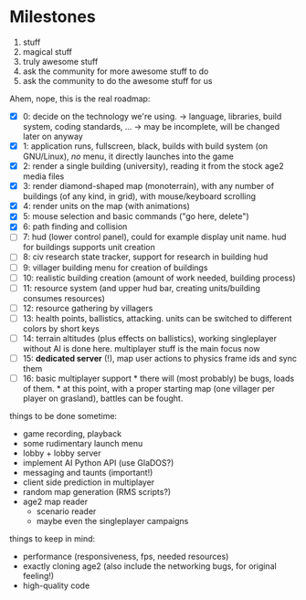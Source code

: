 Milestones
==========

1. stuff
2. magical stuff
3. truly awesome stuff
4. ask the community for more awesome stuff to do
5. ask the community to do the awesome stuff for us

Ahem, nope, this is the real roadmap:

- [x] 0: decide on the technology we're using.
   -> language, libraries, build system, coding standards, ...
   -> may be incomplete, will be changed later on anyway
- [x] 1: application runs, fullscreen, black, builds with build system (on GNU/Linux),
      _no_ menu, it directly launches into the game
- [x] 2: render a single building (university),
      reading it from the stock age2 media files
- [x] 3: render diamond-shaped map (monoterrain),
      with any number of buildings (of any kind, in grid),
      with mouse/keyboard scrolling
- [x] 4: render units on the map (with animations)
- [x] 5: mouse selection and basic commands ("go here, delete")
- [x] 6: path finding and collision
- [ ] 7: hud (lower control panel), could for example display unit name.
      hud for buildings supports unit creation
- [ ] 8: civ research state tracker, support for research in building hud
- [ ] 9: villager building menu for creation of buildings
- [ ] 10: realistic building creation (amount of work needed, building process)
- [ ] 11: resource system (and upper hud bar, creating units/building consumes resources)
- [ ] 12: resource gathering by villagers
- [ ] 13: health points, ballistics, attacking.
       units can be switched to different colors by short keys
- [ ] 14: terrain altitudes (plus effects on ballistics),
       working singleplayer without AI is done here. multiplayer stuff is the main focus now
- [ ] 15: **dedicated server** (!), map user actions to physics frame ids and sync them
- [ ] 16: basic multiplayer support
       * there will (most probably) be bugs, loads of them.
       * at this point, with a proper starting map (one villager per player on grasland),
         battles can be fought.

things to be done sometime:

* game recording, playback
* some rudimentary launch menu
* lobby + lobby server
* implement AI Python API (use GlaDOS?)
* messaging and taunts (important!)
* client side prediction in multiplayer
* random map generation (RMS scripts?)
* age2 map reader
  * scenario reader
  * maybe even the singleplayer campaigns

things to keep in mind:

* performance (responsiveness, fps, needed resources)
* exactly cloning age2 (also include the networking bugs, for original feeling!)
* high-quality code

